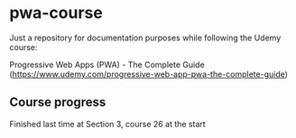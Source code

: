 # pwa-course
Just a repository for documentation purposes while following the Udemy course: 

Progressive Web Apps (PWA) - The Complete Guide (https://www.udemy.com/progressive-web-app-pwa-the-complete-guide)

## Course progress

Finished last time at Section 3, course 26 at the start